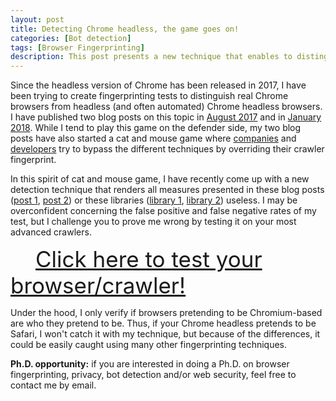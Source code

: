 ```yaml
---
layout: post
title: Detecting Chrome headless, the game goes on!
categories: [Bot detection]
tags: [Browser Fingerprinting]
description: This post presents a new technique that enables to distinguish a vanilla Chrome browser from a Chrome browser running in headless mode.
---
```


Since the headless version of Chrome has been released in 2017, I have been trying to
create fingerprinting tests to distinguish real Chrome browsers from headless
(and often automated) Chrome headless browsers.
I have published two blog posts on this topic
in <a href="{% post_url 2017-08-05-detect-chrome-headless %}">August 2017</a> and
in <a href="{% post_url 2018-01-17-detect-chrome-headless-v2 %}"> January 2018</a>.
While I tend to play this game on the defender side, my two blog posts have also started a
cat and mouse game where <a href="https://intoli.com/blog/not-possible-to-block-chrome-headless/">companies</a> and
<a href="https://github.com/paulirish/headless-cat-n-mouse">developers</a> try to bypass
the different techniques by overriding their crawler fingerprint.

In this spirit of cat and mouse game, I have recently come up with a new detection technique
that renders all measures presented in these blog posts
(<a href="https://intoli.com/blog/not-possible-to-block-chrome-headless/">post 1</a>,
<a href="https://intoli.com/blog/making-chrome-headless-undetectable/">post 2</a>) or
these libraries (<a href="https://github.com/paulirish/headless-cat-n-mouse">library 1</a>,
<a href="https://github.com/berstend/puppeteer-extra/tree/master/packages/puppeteer-extra-plugin-stealth">library 2</a>) useless.
I may be overconfident concerning the false positive and false negative rates of my test, but I challenge you
to prove me wrong by testing it on your most advanced crawlers.


<a href="https://arh.antoinevastel.com/bots/areyouheadless" style="font-size:2.5em; margin:40px;">Click here to test your browser/crawler!</a>


Under the hood, I only verify if browsers pretending to be Chromium-based are who
they pretend to be.
Thus, if your Chrome headless pretends to be Safari, I won't catch it with my technique,
but because of the differences, it could be easily caught using many other fingerprinting techniques.



**Ph.D. opportunity:** if you are interested in doing a Ph.D. on browser fingerprinting, privacy, bot detection and/or web security, feel free to contact me by email.